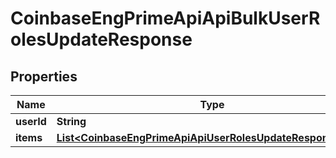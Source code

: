 
# CoinbaseEngPrimeApiApiBulkUserRolesUpdateResponse

## Properties
Name | Type | Description | Notes
------------ | ------------- | ------------- | -------------
**userId** | **String** |  |  [optional]
**items** | [**List&lt;CoinbaseEngPrimeApiApiUserRolesUpdateResponseItem&gt;**](CoinbaseEngPrimeApiApiUserRolesUpdateResponseItem.md) |  |  [optional]



